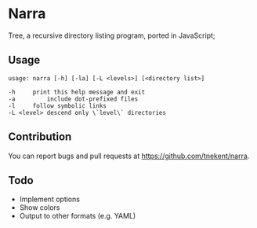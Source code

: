 # Narra
Tree, a recursive directory listing program, ported in JavaScript;

## Usage
```
usage: narra [-h] [-la] [-L <levels>] [<directory list>]

-h	   print this help message and exit
-a         include dot-prefixed files
-l	   follow symbolic links
-L <level> descend only \`level\` directories
```

## Contribution
You can report bugs and pull requests at https://github.com/tnekent/narra.

## Todo
* Implement options
* Show colors
* Output to other formats (e.g. YAML)

